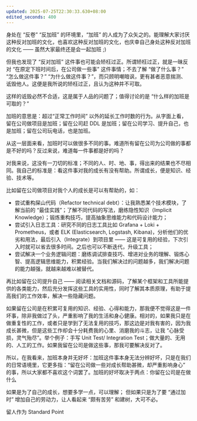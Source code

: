 ```yaml
---
updated: 2025-07-25T22:30:33.630+08:00
edited_seconds: 400
---
```

身处在 “反卷” “反加班” 的环境里，“加班” 的人成为了众矢之的。能理解大家讨厌这种反对加班的文化，也喜欢这种反对加班的文化，也庆幸自己身处这种反对加班的文化 —— 虽然大家最终还是会一起加班 ;)

但我也发现了 “反对加班” 这件事也可能会矫枉过正。所谓矫枉过正，就是一昧反对 “在原定下班时间后，在公司做一些事” 这件事情；不去了解 “做了什么事？” “怎么做这件事？” “为什么做这件事？”，而只顾明嘲暗讽，更有甚者恶意揣测、诋毁他人。这便是我所说的矫枉过正，且认为这种并不可取。

这样的诋毁必然不合适，这是属于人品的问题了；值得讨论的是 “什么样的加班是可取的？”

加班的意思是：超过“正常工作时间” 以外的延长工作时数的行为。从字面上看，留在公司做项目是加班；留在公司赶 DDL 是加班；留在公司学习、提升自己，也是加班；留在公司玩电话，也是加班。

从这一层面来看，加班时可以做很多不同的事。难道所有留在公司为公司做的事都是不好的吗？反过来说，难道每一件事都是好的吗？

对我来说，这没有一刀切的标准；不同的人、时、地、事，得出来的结果也不尽相同。我自己的标准是：看这件事对我的成长有没有帮助。所谓成长，便是知识、经验、技术等。

比如留在公司做项目对我个人的成长是可以有帮助的，如：
- 尝试重构屎山代码（Refactor technical debt）：让我熟悉某个技术模块，了解当前的 “最佳实践”；了解不同代码的写法，磨练隐性知识（Implicit Knowledge）；锻炼重构技巧，提高抽象思维能力和代码设计能力；
- 尝试引入日志工具：研究不同的日志工具比如 Grafana + Loki + Prometheus，或者 ELK (Elasticsearch, Logstash, Kibana)，分析他们的优劣和用法，最后引入（Integrate）到项目里 —— 这是可复用的经验，下次引入时就可以省去很多时间。之后也可以不断迭代，升级工具；
- 尝试解决一个业务逻辑问题：磨练调试排查技巧、增进对业务的理解、锻炼心智、提高逻辑思维能力，积累经验。当我们解决过的问题越多，我们解决问题的能力越强，就越来越难以被替代。

再比如留在公司提升自己 —— 阅读相关文档和源码，了解某个框架和工具所能提供的各类能力，然后充分发挥这些工具的实用性，同时了解其本质原理，有助于提高我们的工作效率，解决一些隐藏问题。

如果留在公司是在积累可复用的知识、经验、心得和能力，那我便不觉得这是一件坏事，除非我做过了头，严重影响了我的生活和身心健康。相对的，如果我只是在做重复性的工作，或者只是学到了无法复用的技巧，那这边是对我有害的，因为我成长甚微，但是这些工作却会十分耗费我的心里、消磨我的斗志，让我 “心脉受损，灵气殆尽”。举个例子：手写 Unit Test/ Integration Test；做大量的、无用的、人工的工作。如果我留在公司是做这些事，那我可要解决反对了。

所以，在我看来，加班本身并无好坏：加班这件事本身无法分辨好坏，只是在我们的日常语境里，它更多指：“留在公司做一些对成长帮助甚微，却严重影响身心” 的事，所以大家都不喜欢这个词罢了。加班的好坏取决于两点：你留在公司是在做什么

如果是为了自己的成长，想要多学一点，可以理解；
但如果只是为了要 “通过加时” 增加自己的劳动力，让人看起来 “颇有苦劳” 和建树，大可不必。

留人作为 Standard Point